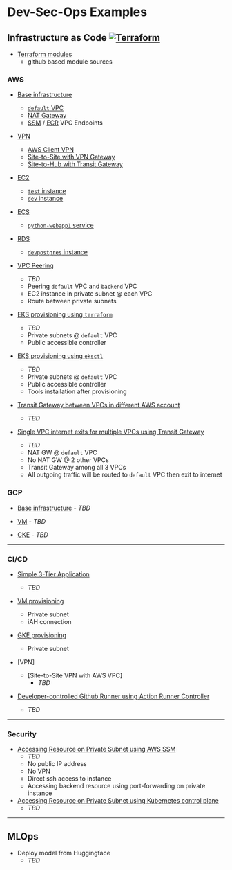 # Dev-Sec-Ops Examples

## Infrastructure as Code [![Terraform](https://github.com/ytensor42/dev-sec-ops/actions/workflows/terraform.yaml/badge.svg?branch=main)](https://github.com/ytensor42/dev-sec-ops/actions/workflows/terraform.yaml)

- [Terraform modules](./tf-modules/README.md)
    - github based module sources

### AWS

- [Base infrastructure](./infra/aws/base/README.md)
    - [`default` VPC](./infra/aws/base/README.md#default-vpc)
    - [NAT Gateway](./infra/aws/base/README.md#nat-gateway)
    - [SSM](./infra/aws/base/README.md#ssm-vpc-endpoint) / [ECR](./infra/aws/base/README.md#ecr-vpc-endpoint) VPC Endpoints

- [VPN](./infra/aws/vpn/README.md)
    - [AWS Client VPN](./infra/aws/vpn/README.md#aws-client-vpn)
    - [Site-to-Site with VPN Gateway](./infra/aws/vpn/README.md#aws-vpn-using-virtual-private-gateway)
    - [Site-to-Hub with Transit Gateway](./infra/aws/vpn/README.md#aws-vpn-using-transit-gateway)

- [EC2](./infra/aws/ec2/README.md)
    - [`test` instance](./infra/aws/ec2/README.md#test-instance)
    - [`dev` instance](./infra/aws/ec2/README.md#dev-instance)

- [ECS](./infra/aws/ecs/README.md)
    - [`python-webapp1` service](./infra/aws/ecs/README.md#python-webapp-service)

- [RDS](./infra/aws/rds/README.md)
    - [`devpostgres` instance](./infra/aws/rds/README.md#devpostgres-instance)

- [VPC Peering]()
    - _TBD_
    - Peering `default` VPC and `backend` VPC
    - EC2 instance in private subnet @ each VPC
    - Route between private subnets

- [EKS provisioning using `terraform`]()
    - _TBD_
    - Private subnets @ `default` VPC
    - Public accessible controller

- [EKS provisioning using `eksctl`]()
    - _TBD_
    - Private subnets @ `default` VPC
    - Public accessible controller
    - Tools installation after provisioning

- [Transit Gateway between VPCs in different AWS account]()
    - _TBD_

- [Single VPC internet exits for multiple VPCs using Transit Gateway]()
    - _TBD_
    - NAT GW @ `default` VPC
    - No NAT GW @ 2 other VPCs
    - Transit Gateway among all 3 VPCs
    - All outgoing traffic will be routed to `default` VPC then exit to internet

### GCP
- [Base infrastructure](./infra/gcp/base/README.md)
        - _TBD_

- [VM](./infra/gcp/vm/README.md)
        - _TBD_

- [GKE](./infra/gcp/vm/README.md)
        - _TBD_

---
### CI/CD

- [Simple 3-Tier Application]()
    - *TBD*

- [VM provisioning]()
    - Private subnet
    - iAH connection

- [GKE provisioning]()
    - Private subnet

- [VPN]
    - [Site-to-Site VPN with AWS VPC]
        - *TBD*

- [Developer-controlled Github Runner using Action Runner Controller]()
    - *TBD*

---
### Security

- [Accessing Resource on Private Subnet using AWS SSM]()
    - _TBD_
    - No public IP address
    - No VPN
    - Direct ssh access to instance
    - Accessing backend resource using port-forwarding on private instance
- [Accessing Resource on Private Subnet using Kubernetes control plane]()
    - _TBD_

---
## MLOps

- Deploy model from Huggingface
    - _TBD_

